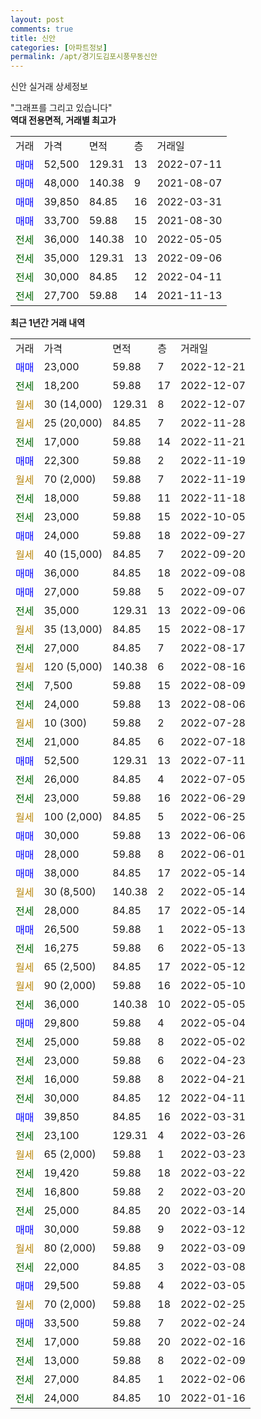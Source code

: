 ```yaml
---
layout: post
comments: true
title: 신안
categories: [아파트정보]
permalink: /apt/경기도김포시풍무동신안
---
```


신안 실거래 상세정보

<script type="text/javascript">
  google.charts.load('current', {'packages':['line', 'corechart']});
  google.charts.setOnLoadCallback(drawChart);

  function drawChart() {
    var data = new google.visualization.DataTable();
    data.addColumn('date', '거래일');
    data.addColumn('number', "매매");
    data.addColumn('number', "전세");
    data.addColumn('number', "전매");

    data.addRows([[new Date(Date.parse("2022-12-21")), 23000, null, null], [new Date(Date.parse("2022-12-07")), null, 18200, null], [new Date(Date.parse("2022-12-07")), null, null, null], [new Date(Date.parse("2022-11-28")), null, null, null], [new Date(Date.parse("2022-11-21")), null, 17000, null], [new Date(Date.parse("2022-11-19")), 22300, null, null], [new Date(Date.parse("2022-11-19")), null, null, null], [new Date(Date.parse("2022-11-18")), null, 18000, null], [new Date(Date.parse("2022-10-05")), null, 23000, null], [new Date(Date.parse("2022-09-27")), 24000, null, null], [new Date(Date.parse("2022-09-20")), null, null, null], [new Date(Date.parse("2022-09-08")), 36000, null, null], [new Date(Date.parse("2022-09-07")), 27000, null, null], [new Date(Date.parse("2022-09-06")), null, 35000, null], [new Date(Date.parse("2022-08-17")), null, null, null], [new Date(Date.parse("2022-08-17")), null, 27000, null], [new Date(Date.parse("2022-08-16")), null, null, null], [new Date(Date.parse("2022-08-09")), null, 7500, null], [new Date(Date.parse("2022-08-06")), null, 24000, null], [new Date(Date.parse("2022-07-28")), null, null, null], [new Date(Date.parse("2022-07-18")), null, 21000, null], [new Date(Date.parse("2022-07-11")), 52500, null, null], [new Date(Date.parse("2022-07-05")), null, 26000, null], [new Date(Date.parse("2022-06-29")), null, 23000, null], [new Date(Date.parse("2022-06-25")), null, null, null], [new Date(Date.parse("2022-06-06")), 30000, null, null], [new Date(Date.parse("2022-06-01")), 28000, null, null], [new Date(Date.parse("2022-05-14")), 38000, null, null], [new Date(Date.parse("2022-05-14")), null, null, null], [new Date(Date.parse("2022-05-14")), null, 28000, null], [new Date(Date.parse("2022-05-13")), 26500, null, null], [new Date(Date.parse("2022-05-13")), null, 16275, null], [new Date(Date.parse("2022-05-12")), null, null, null], [new Date(Date.parse("2022-05-10")), null, null, null], [new Date(Date.parse("2022-05-05")), null, 36000, null], [new Date(Date.parse("2022-05-04")), 29800, null, null], [new Date(Date.parse("2022-05-02")), null, 25000, null], [new Date(Date.parse("2022-04-23")), null, 23000, null], [new Date(Date.parse("2022-04-21")), null, 16000, null], [new Date(Date.parse("2022-04-11")), null, 30000, null], [new Date(Date.parse("2022-03-31")), 39850, null, null], [new Date(Date.parse("2022-03-26")), null, 23100, null], [new Date(Date.parse("2022-03-23")), null, null, null], [new Date(Date.parse("2022-03-22")), null, 19420, null], [new Date(Date.parse("2022-03-20")), null, 16800, null], [new Date(Date.parse("2022-03-14")), null, 25000, null], [new Date(Date.parse("2022-03-12")), 30000, null, null], [new Date(Date.parse("2022-03-09")), null, null, null], [new Date(Date.parse("2022-03-08")), null, 22000, null], [new Date(Date.parse("2022-03-05")), 29500, null, null], [new Date(Date.parse("2022-02-25")), null, null, null], [new Date(Date.parse("2022-02-24")), 33500, null, null], [new Date(Date.parse("2022-02-16")), null, 17000, null], [new Date(Date.parse("2022-02-09")), null, 13000, null], [new Date(Date.parse("2022-02-06")), null, 27000, null], [new Date(Date.parse("2022-01-16")), null, 24000, null]]);

    var options = {
      hAxis: {
        format: 'yyyy/MM/dd'
      },    
      lineWidth: 0,
      pointsVisible: true,    
      title: '최근 1년간 유형별 실거래가 분포',
      legend: { position: 'bottom' }
    };

    var formatter = new google.visualization.NumberFormat({pattern:'###,###'} );
    formatter.format(data, 1);
    formatter.format(data, 2);
    
    setTimeout(function() {
        var chart = new google.visualization.LineChart(document.getElementById('columnchart_material'));
        chart.draw(data, (options));
        document.getElementById('loading').style.display = 'none';
    }, 200);
  }
</script>


<div id="loading" style="z-index:20; display: block; margin-left: 0px">"그래프를 그리고 있습니다"</div>
<div id="columnchart_material" style="width: 95%; margin-left: 0px; display: block"></div>
<!-- contents start -->
<b>역대 전용면적, 거래별 최고가</b>
<table class="sortable">
    <tr>
      <td>거래</td>
      <td>가격</td>
      <td>면적</td>
      <td>층</td>
      <td>거래일</td>
    </tr>
        <tr>
          <td><a style="color: blue">매매</a></td>
          <td>52,500</td>
          <td>129.31</td>
          <td>13</td>
          <td>2022-07-11</td>
        </tr>            <tr>
          <td><a style="color: blue">매매</a></td>
          <td>48,000</td>
          <td>140.38</td>
          <td>9</td>
          <td>2021-08-07</td>
        </tr>            <tr>
          <td><a style="color: blue">매매</a></td>
          <td>39,850</td>
          <td>84.85</td>
          <td>16</td>
          <td>2022-03-31</td>
        </tr>            <tr>
          <td><a style="color: blue">매매</a></td>
          <td>33,700</td>
          <td>59.88</td>
          <td>15</td>
          <td>2021-08-30</td>
        </tr>        
        <tr>
              <td><a style="color: darkgreen">전세</a></td>
              <td>36,000</td>
              <td>140.38</td>
              <td>10</td>
              <td>2022-05-05</td>
            </tr>            <tr>
              <td><a style="color: darkgreen">전세</a></td>
              <td>35,000</td>
              <td>129.31</td>
              <td>13</td>
              <td>2022-09-06</td>
            </tr>            <tr>
              <td><a style="color: darkgreen">전세</a></td>
              <td>30,000</td>
              <td>84.85</td>
              <td>12</td>
              <td>2022-04-11</td>
            </tr>            <tr>
              <td><a style="color: darkgreen">전세</a></td>
              <td>27,700</td>
              <td>59.88</td>
              <td>14</td>
              <td>2021-11-13</td>
            </tr>        
    
</table>

<b>최근 1년간 거래 내역</b>

<table class="sortable">
    <tr>
      <td>거래</td>
      <td>가격</td>
      <td>면적</td>
      <td>층</td>
      <td>거래일</td>
    </tr>
    <tr>
      <td><a style="color: blue">매매</a></td>
      <td>23,000</td>
      <td>59.88</td>
      <td>7</td>
      <td>2022-12-21</td>
    </tr>          <tr>
      <td><a style="color: darkgreen">전세</a></td>
      <td>18,200</td>
      <td>59.88</td>
      <td>17</td>
      <td>2022-12-07</td>
    </tr>          <tr>
      <td><a style="color: darkgoldenrod">월세</a></td>
      <td>30 (14,000)</td>
      <td>129.31</td>
      <td>8</td>
      <td>2022-12-07</td>
    </tr>          <tr>
      <td><a style="color: darkgoldenrod">월세</a></td>
      <td>25 (20,000)</td>
      <td>84.85</td>
      <td>7</td>
      <td>2022-11-28</td>
    </tr>          <tr>
      <td><a style="color: darkgreen">전세</a></td>
      <td>17,000</td>
      <td>59.88</td>
      <td>14</td>
      <td>2022-11-21</td>
    </tr>          <tr>
      <td><a style="color: blue">매매</a></td>
      <td>22,300</td>
      <td>59.88</td>
      <td>2</td>
      <td>2022-11-19</td>
    </tr>          <tr>
      <td><a style="color: darkgoldenrod">월세</a></td>
      <td>70 (2,000)</td>
      <td>59.88</td>
      <td>7</td>
      <td>2022-11-19</td>
    </tr>          <tr>
      <td><a style="color: darkgreen">전세</a></td>
      <td>18,000</td>
      <td>59.88</td>
      <td>11</td>
      <td>2022-11-18</td>
    </tr>          <tr>
      <td><a style="color: darkgreen">전세</a></td>
      <td>23,000</td>
      <td>59.88</td>
      <td>15</td>
      <td>2022-10-05</td>
    </tr>          <tr>
      <td><a style="color: blue">매매</a></td>
      <td>24,000</td>
      <td>59.88</td>
      <td>18</td>
      <td>2022-09-27</td>
    </tr>          <tr>
      <td><a style="color: darkgoldenrod">월세</a></td>
      <td>40 (15,000)</td>
      <td>84.85</td>
      <td>7</td>
      <td>2022-09-20</td>
    </tr>          <tr>
      <td><a style="color: blue">매매</a></td>
      <td>36,000</td>
      <td>84.85</td>
      <td>18</td>
      <td>2022-09-08</td>
    </tr>          <tr>
      <td><a style="color: blue">매매</a></td>
      <td>27,000</td>
      <td>59.88</td>
      <td>5</td>
      <td>2022-09-07</td>
    </tr>          <tr>
      <td><a style="color: darkgreen">전세</a></td>
      <td>35,000</td>
      <td>129.31</td>
      <td>13</td>
      <td>2022-09-06</td>
    </tr>          <tr>
      <td><a style="color: darkgoldenrod">월세</a></td>
      <td>35 (13,000)</td>
      <td>84.85</td>
      <td>15</td>
      <td>2022-08-17</td>
    </tr>          <tr>
      <td><a style="color: darkgreen">전세</a></td>
      <td>27,000</td>
      <td>84.85</td>
      <td>7</td>
      <td>2022-08-17</td>
    </tr>          <tr>
      <td><a style="color: darkgoldenrod">월세</a></td>
      <td>120 (5,000)</td>
      <td>140.38</td>
      <td>6</td>
      <td>2022-08-16</td>
    </tr>          <tr>
      <td><a style="color: darkgreen">전세</a></td>
      <td>7,500</td>
      <td>59.88</td>
      <td>15</td>
      <td>2022-08-09</td>
    </tr>          <tr>
      <td><a style="color: darkgreen">전세</a></td>
      <td>24,000</td>
      <td>59.88</td>
      <td>13</td>
      <td>2022-08-06</td>
    </tr>          <tr>
      <td><a style="color: darkgoldenrod">월세</a></td>
      <td>10 (300)</td>
      <td>59.88</td>
      <td>2</td>
      <td>2022-07-28</td>
    </tr>          <tr>
      <td><a style="color: darkgreen">전세</a></td>
      <td>21,000</td>
      <td>84.85</td>
      <td>6</td>
      <td>2022-07-18</td>
    </tr>          <tr>
      <td><a style="color: blue">매매</a></td>
      <td>52,500</td>
      <td>129.31</td>
      <td>13</td>
      <td>2022-07-11</td>
    </tr>          <tr>
      <td><a style="color: darkgreen">전세</a></td>
      <td>26,000</td>
      <td>84.85</td>
      <td>4</td>
      <td>2022-07-05</td>
    </tr>          <tr>
      <td><a style="color: darkgreen">전세</a></td>
      <td>23,000</td>
      <td>59.88</td>
      <td>16</td>
      <td>2022-06-29</td>
    </tr>          <tr>
      <td><a style="color: darkgoldenrod">월세</a></td>
      <td>100 (2,000)</td>
      <td>84.85</td>
      <td>5</td>
      <td>2022-06-25</td>
    </tr>          <tr>
      <td><a style="color: blue">매매</a></td>
      <td>30,000</td>
      <td>59.88</td>
      <td>13</td>
      <td>2022-06-06</td>
    </tr>          <tr>
      <td><a style="color: blue">매매</a></td>
      <td>28,000</td>
      <td>59.88</td>
      <td>8</td>
      <td>2022-06-01</td>
    </tr>          <tr>
      <td><a style="color: blue">매매</a></td>
      <td>38,000</td>
      <td>84.85</td>
      <td>17</td>
      <td>2022-05-14</td>
    </tr>          <tr>
      <td><a style="color: darkgoldenrod">월세</a></td>
      <td>30 (8,500)</td>
      <td>140.38</td>
      <td>2</td>
      <td>2022-05-14</td>
    </tr>          <tr>
      <td><a style="color: darkgreen">전세</a></td>
      <td>28,000</td>
      <td>84.85</td>
      <td>17</td>
      <td>2022-05-14</td>
    </tr>          <tr>
      <td><a style="color: blue">매매</a></td>
      <td>26,500</td>
      <td>59.88</td>
      <td>1</td>
      <td>2022-05-13</td>
    </tr>          <tr>
      <td><a style="color: darkgreen">전세</a></td>
      <td>16,275</td>
      <td>59.88</td>
      <td>6</td>
      <td>2022-05-13</td>
    </tr>          <tr>
      <td><a style="color: darkgoldenrod">월세</a></td>
      <td>65 (2,500)</td>
      <td>84.85</td>
      <td>17</td>
      <td>2022-05-12</td>
    </tr>          <tr>
      <td><a style="color: darkgoldenrod">월세</a></td>
      <td>90 (2,000)</td>
      <td>59.88</td>
      <td>16</td>
      <td>2022-05-10</td>
    </tr>          <tr>
      <td><a style="color: darkgreen">전세</a></td>
      <td>36,000</td>
      <td>140.38</td>
      <td>10</td>
      <td>2022-05-05</td>
    </tr>          <tr>
      <td><a style="color: blue">매매</a></td>
      <td>29,800</td>
      <td>59.88</td>
      <td>4</td>
      <td>2022-05-04</td>
    </tr>          <tr>
      <td><a style="color: darkgreen">전세</a></td>
      <td>25,000</td>
      <td>59.88</td>
      <td>8</td>
      <td>2022-05-02</td>
    </tr>          <tr>
      <td><a style="color: darkgreen">전세</a></td>
      <td>23,000</td>
      <td>59.88</td>
      <td>6</td>
      <td>2022-04-23</td>
    </tr>          <tr>
      <td><a style="color: darkgreen">전세</a></td>
      <td>16,000</td>
      <td>59.88</td>
      <td>8</td>
      <td>2022-04-21</td>
    </tr>          <tr>
      <td><a style="color: darkgreen">전세</a></td>
      <td>30,000</td>
      <td>84.85</td>
      <td>12</td>
      <td>2022-04-11</td>
    </tr>          <tr>
      <td><a style="color: blue">매매</a></td>
      <td>39,850</td>
      <td>84.85</td>
      <td>16</td>
      <td>2022-03-31</td>
    </tr>          <tr>
      <td><a style="color: darkgreen">전세</a></td>
      <td>23,100</td>
      <td>129.31</td>
      <td>4</td>
      <td>2022-03-26</td>
    </tr>          <tr>
      <td><a style="color: darkgoldenrod">월세</a></td>
      <td>65 (2,000)</td>
      <td>59.88</td>
      <td>1</td>
      <td>2022-03-23</td>
    </tr>          <tr>
      <td><a style="color: darkgreen">전세</a></td>
      <td>19,420</td>
      <td>59.88</td>
      <td>18</td>
      <td>2022-03-22</td>
    </tr>          <tr>
      <td><a style="color: darkgreen">전세</a></td>
      <td>16,800</td>
      <td>59.88</td>
      <td>2</td>
      <td>2022-03-20</td>
    </tr>          <tr>
      <td><a style="color: darkgreen">전세</a></td>
      <td>25,000</td>
      <td>84.85</td>
      <td>20</td>
      <td>2022-03-14</td>
    </tr>          <tr>
      <td><a style="color: blue">매매</a></td>
      <td>30,000</td>
      <td>59.88</td>
      <td>9</td>
      <td>2022-03-12</td>
    </tr>          <tr>
      <td><a style="color: darkgoldenrod">월세</a></td>
      <td>80 (2,000)</td>
      <td>59.88</td>
      <td>9</td>
      <td>2022-03-09</td>
    </tr>          <tr>
      <td><a style="color: darkgreen">전세</a></td>
      <td>22,000</td>
      <td>84.85</td>
      <td>3</td>
      <td>2022-03-08</td>
    </tr>          <tr>
      <td><a style="color: blue">매매</a></td>
      <td>29,500</td>
      <td>59.88</td>
      <td>4</td>
      <td>2022-03-05</td>
    </tr>          <tr>
      <td><a style="color: darkgoldenrod">월세</a></td>
      <td>70 (2,000)</td>
      <td>59.88</td>
      <td>18</td>
      <td>2022-02-25</td>
    </tr>          <tr>
      <td><a style="color: blue">매매</a></td>
      <td>33,500</td>
      <td>59.88</td>
      <td>7</td>
      <td>2022-02-24</td>
    </tr>          <tr>
      <td><a style="color: darkgreen">전세</a></td>
      <td>17,000</td>
      <td>59.88</td>
      <td>20</td>
      <td>2022-02-16</td>
    </tr>          <tr>
      <td><a style="color: darkgreen">전세</a></td>
      <td>13,000</td>
      <td>59.88</td>
      <td>8</td>
      <td>2022-02-09</td>
    </tr>          <tr>
      <td><a style="color: darkgreen">전세</a></td>
      <td>27,000</td>
      <td>84.85</td>
      <td>1</td>
      <td>2022-02-06</td>
    </tr>          <tr>
      <td><a style="color: darkgreen">전세</a></td>
      <td>24,000</td>
      <td>84.85</td>
      <td>10</td>
      <td>2022-01-16</td>
    </tr>      </table>
<!-- contents end -->    


